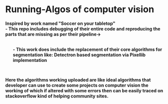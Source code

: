 # Running-Algos of computer vision
<b>Inspired by work named "Soccer on your tabletop"</b><br/>
<b>- This repo includes debugging of their entire code and reproducing the parts that are missing as per their pipeline-> <ul/><br/>
<b>- This work does include the replacement of their core algorithms for segmentation like: Detectron based segmentation via Pixellib implementation</ul> <br/>

Here the algorithms working uploaded are like ideal algorithms that developer can use to create some projects on computer vision the working of which if altered with some errors then can be easily traced on stackoverflow kind of helping community sites.<br/>

